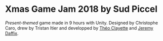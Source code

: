 # Xmas Game Jam 2018 by Sud Piccel
*Present-themed* game made in 9 hours with Unity.
Designed by Christophe Caro, drew by Tristan Itier and developped by [Théo Clayette](https://github.com/clayettet) and [Jeremy Daffix](https://github.com/jeremydaffix).
